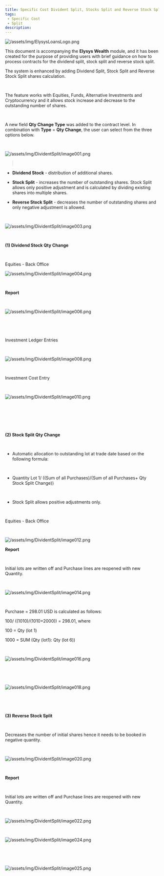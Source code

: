 ```yaml
---
title: Specific Cost Divident Split, Stocks Split and Reverse Stock Split
tags: 
 - Specific Cost
 - Split
description:
---
```


![/assets/img/ElysysLoansLogo.png](../../assets/img/ElysysLoansLogo.png)

This document is accompanying the **Elysys Wealth** module, and it has
been created for the purpose of providing users with brief guidance on
how to process contracts for the dividend split, stock split and reverse
stock split.

The system is enhanced by adding Dividend Split, Stock Split and Reverse
Stock Split shares calculation.

 

The feature works with Equities, Funds, Alternative Investments and
Cryptocurrency and it allows stock increase and decrease to the
outstanding number of shares.

 

A new field **Qty Change Type** was added to the contract level. In
combination with **Type** = **Qty Change**, the user can select from the
three options below.

 

![/assets/img/DividentSplit/image001.png](../../assets/img/DividentSplit/image001.png)

>  

-   **Dividend Stock** - distribution of additional shares.

-   **Stock Split** - increases the number of outstanding shares. Stock
    Split allows only positive adjustment and is calculated by dividing
    existing shares into multiple shares.

-   **Reverse Stock Split** - decreases the number of outstanding shares
    and only negative adjustment is allowed.

 

![/assets/img/DividentSplit/image003.png](../../assets/img/DividentSplit/image003.png)

 

**(1) Dividend Stock Qty Change**

 

Equities - Back Office

![/assets/img/DividentSplit/image004.png](../../assets/img/DividentSplit/image004.png)

 

**Report**

 

![/assets/img/DividentSplit/image006.png](../../assets/img/DividentSplit/image006.png)

 

 

Investment Ledger Entries

 

![/assets/img/DividentSplit/image008.png](../../assets/img/DividentSplit/image008.png)

 

Investment Cost Entry

 

![/assets/img/DividentSplit/image010.png](../../assets/img/DividentSplit/image010.png)

 

 

 

**(2) Stock Split Qty Change**

 

-   Automatic allocation to outstanding lot at trade date based on the
    following formula:

 

-   Quantity Lot 1/ ((Sum of all Purchases)/(Sum of all Purchases+ Qty
    Stock Split Change))

 

-   Stock Split allows positive adjustments only.

 

Equities - Back Office

 

![/assets/img/DividentSplit/image012.png](../../assets/img/DividentSplit/image012.png)
 

**Report**

 

Initial lots are written off and Purchase lines are reopened with new
Quantity.

 

![/assets/img/DividentSplit/image014.png](../../assets/img/DividentSplit/image014.png)

 

Purchase = 298.01 USD is calculated as follows:

100/ ((1010)/(1010+2000)) = 298.01, where

100 = Qty (lot 1)

1000 = SUM (Qty (lot1): Qty (lot 6))

 

![/assets/img/DividentSplit/image016.png](../../assets/img/DividentSplit/image016.png)

 

 

![/assets/img/DividentSplit/image018.png](../../assets/img/DividentSplit/image018.png)

 

 

**(3) Reverse Stock Split**

 

Decreases the number of initial shares hence it needs to be booked in
negative quantity.

 

![/assets/img/DividentSplit/image020.png](../../assets/img/DividentSplit/image020.png)

 

**Report**

 

Initial lots are written off and Purchase lines are reopened with new
Quantity.

 

![/assets/img/DividentSplit/image022.png](../../assets/img/DividentSplit/image022.png)

 

![/assets/img/DividentSplit/image024.png](../../assets/img/DividentSplit/image024.png)

 

 

![/assets/img/DividentSplit/image025.png](../../assets/img/DividentSplit/image025.png)
